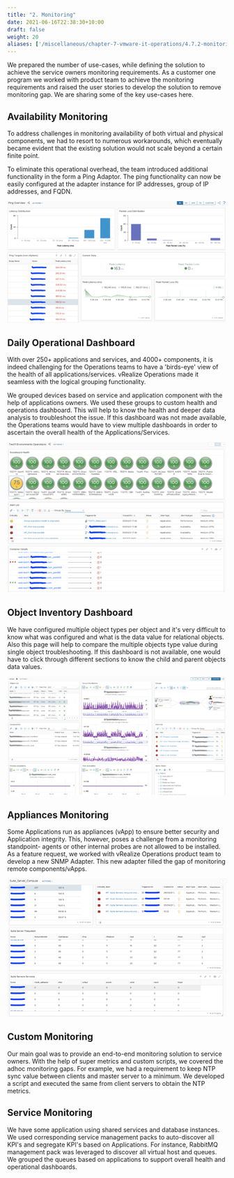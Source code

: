 ```yaml
---
title: "2. Monitoring"
date: 2021-06-16T22:38:30+10:00
draft: false
weight: 20
aliases: ['/miscellaneous/chapter-7-vmware-it-operations/4.7.2-monitoring']
---
```


We prepared the number of use-cases, while defining the solution to achieve the service owners monitoring requirements. As a customer one program we worked with product team to achieve the monitoring requirements and raised the user stories to develop the solution to remove monitoring gap. We are sharing some of the key use-cases here.

## Availability Monitoring

To address challenges in monitoring availability of both virtual and physical components, we had to resort to numerous workarounds, which eventually became evident that the existing solution would not scale beyond a certain finite point.

To eliminate this operational overhead, the team introduced additional functionality in the form a Ping Adaptor. The ping functionality can now be easily configured at the adapter instance for IP addresses, group of IP addresses, and FQDN.

![Ping Overview](4.7.2-fig-1.png)

## Daily Operational Dashboard

With over 250+ applications and services, and 4000+ components, it is indeed challenging for the Operations teams to have a 'birds-eye' view of the health of all applications/services. vRealize Operations made it seamless with the logical grouping functionality.

We grouped devices based on service and application component with the help of applications owners. We used these groups to custom health and operations dashboard. This will help to know the health and deeper data analysis to troubleshoot the issue. If this dashboard was not made available, the Operations teams would have to view multiple dashboards in order to ascertain the overall health of the Applications/Services.

![Environment Operations](4.7.2-fig-2.png)

## Object Inventory Dashboard

We have configured multiple object types per object and it's very difficult to know what was configured and what is the data value for relational objects. Also this page will help to compare the multiple objects type value during single object troubleshooting. If this dashboard is not available, one would have to click through different sections to know the child and parent objects data values.

![Object Inventory Dashboard](4.7.2-fig-3.png)

## Appliances Monitoring

Some Applications run as appliances (vApp) to ensure better security and Application integrity. This, however, poses a challenge from a monitoring standpoint- agents or other internal probes are not allowed to be installed. As a feature request, we worked with vRealize Operations product team to develop a new SNMP Adapter. This new adapter filled the gap of monitoring remote components/vApps.

![Appliance monitoring](4.7.2-fig-4.png)

## Custom Monitoring

Our main goal was to provide an end-to-end monitoring solution to service owners. With the help of super metrics and custom scripts, we covered the adhoc monitoring gaps. For example, we had a requirement to keep NTP sync value between clients and master server to a minimum. We developed a script and executed the same from client servers to obtain the NTP metrics.

## Service Monitoring

We have some application using shared services and database instances. We used corresponding service management packs to auto-discover all KPI's and segregate KPI's based on Applications. For instance, RabbitMQ management pack was leveraged to discover all virtual host and queues. We grouped the queues based on applications to support overall health and operational dashboards.
